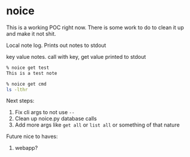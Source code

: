 # noice
This is a working POC right now. There is some work to do to clean it up and make it not shit.

Local note log. Prints out notes to stdout

key value notes. call with key, get value printed to stdout

```bash
% noice get test
This is a test note

% noice get cmd
ls -lthr
```

Next steps:  
  1. Fix cli args to not use `--` 
  1. Clean up noice.py database calls
  1. Add more args like `get all` or `list all` or something of that nature

Future nice to haves:  
  1. webapp? 
